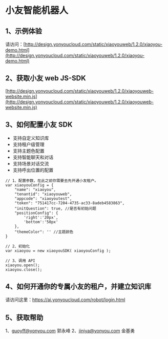 # 小友智能机器人


## 1、示例体验

请访问：[http://design.yonyoucloud.com/static/xiaoyouweb/1.2.0/xiaoyou-demo.html](http://design.yonyoucloud.com/static/xiaoyouweb/1.2.0/xiaoyou-demo.html)

## 2、获取小友 web JS-SDK

[http://design.yonyoucloud.com/static/xiaoyouweb/1.2.0/xiaoyouweb-website.min.js](http://design.yonyoucloud.com/static/xiaoyouweb/1.2.0/xiaoyouweb-website.min.js)

## 3、如何配置小友 SDK

- 支持自定义知识库
- 支持租户级管理
- 支持主题色配置
- 支持智能聊天和对话
- 支持场景对话交流
- 支持呼出位置的配置

```
// 1、配置参数，在此之前你需要去先开通小友租户。
var xiaoyouConfig = {
    "name": "xiaoyou",
    "tenantid": "xiaoyouweb",
    "appcode": "xiaoyoutest",
    "token": "751417cc-7204-4735-ac33-8adeb4583863",
    "initQuestion": true, //是否有初始问题
    "positionConfig": {
        'right':'20px',
        'bottom':'50px'
    },
    "themeColor": '' //主题颜色
}

// 2、初始化
var xiaoyou = new xiaoyouSDK( xiaoyouConfig );

// 3、调用 API
xiaoyou.open();
xiaoyou.close();

```

## 4、如何开通你的专属小友的租户，并建立知识库

请访问这里：https://ai.yonyoucloud.com/robot/login.html


## 5、获取帮助

1、guoyff@yonyou.com 郭永峰
2、jinjya@yonyou.com 金基勇

